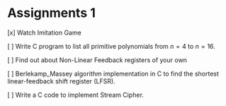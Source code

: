 # Assignments 1

[x] Watch Imitation Game

[ ] Write C program to list all primitive polynomials from $n=4$ to $n=16$.

[ ] Find out about Non-Linear Feedback registers of your own

[ ] Berlekamp_Massey algorithm implementation in C to find the shortest linear-feedback shift register (LFSR).

[ ] Write a C code to implement Stream Cipher.
